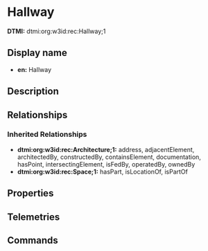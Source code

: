 # Hallway
**DTMI:** dtmi:org:w3id:rec:Hallway;1
## Display name
- **en:** Hallway
## Description
## Relationships
### Inherited Relationships
* **dtmi:org:w3id:rec:Architecture;1:** address, adjacentElement, architectedBy, constructedBy, containsElement, documentation, hasPoint, intersectingElement, isFedBy, operatedBy, ownedBy
* **dtmi:org:w3id:rec:Space;1:** hasPart, isLocationOf, isPartOf
## Properties
## Telemetries
## Commands
